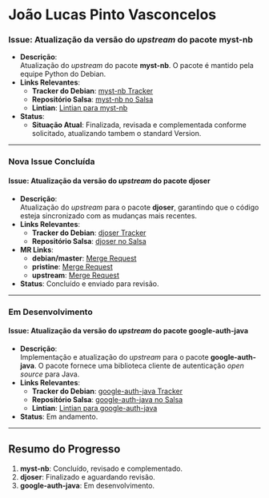 # João Lucas Pinto Vasconcelos  

### **Issue**: Atualização da versão do *upstream* do pacote **myst-nb**  
- **Descrição**:  
  Atualização do *upstream* do pacote **myst-nb**. O pacote é mantido pela equipe Python do Debian.  
- **Links Relevantes**:  
  - **Tracker do Debian**: [myst-nb Tracker](https://tracker.debian.org/pkg/myst-nb)  
  - **Repositório Salsa**: [myst-nb no Salsa](https://salsa.debian.org/python-team/packages/myst-nb)  
  - **Lintian**: [Lintian para myst-nb](https://udd.debian.org/lintian/?packages=myst-nb)  
- **Status**:  
  - **Situação Atual**: Finalizada, revisada e complementada conforme solicitado, atualizando tambem o standard Version.  

---

### **Nova Issue Concluída**  
#### **Issue**: Atualização da versão do *upstream* do pacote **djoser**  
- **Descrição**:  
  Atualização do *upstream* para o pacote **djoser**, garantindo que o código esteja sincronizado com as mudanças mais recentes.  
- **Links Relevantes**:  
  - **Tracker do Debian**: [djoser Tracker](https://tracker.debian.org/pkg/djoser)  
  - **Repositório Salsa**: [djoser no Salsa](https://salsa.debian.org/python-team/packages/djoser)  
- **MR Links**:  
  - **debian/master**: [Merge Request](https://salsa.debian.org/python-team/packages/djoser/-/merge_requests/8)  
  - **pristine**: [Merge Request](https://salsa.debian.org/python-team/packages/djoser/-/merge_requests/9)  
  - **upstream**: [Merge Request](https://salsa.debian.org/python-team/packages/djoser/-/merge_requests/10)  
- **Status**: Concluído e enviado para revisão.  

---

### **Em Desenvolvimento**  
#### **Issue**: Atualização da versão do *upstream* do pacote **google-auth-java**  
- **Descrição**:  
  Implementação e atualização do *upstream* para o pacote **google-auth-java**. O pacote fornece uma biblioteca cliente de autenticação *open source* para Java.  
- **Links Relevantes**:  
  - **Tracker do Debian**: [google-auth-java Tracker](https://tracker.debian.org/pkg/google-auth-java)  
  - **Repositório Salsa**: [google-auth-java no Salsa](https://salsa.debian.org/java-team/google-auth-java)  
  - **Lintian**: [Lintian para google-auth-java](https://udd.debian.org/lintian/?packages=google-auth-java)  
- **Status**: Em andamento.

---

## Resumo do Progresso  
1. **myst-nb**: Concluído, revisado e complementado.  
2. **djoser**: Finalizado e aguardando revisão.  
3. **google-auth-java**: Em desenvolvimento.  